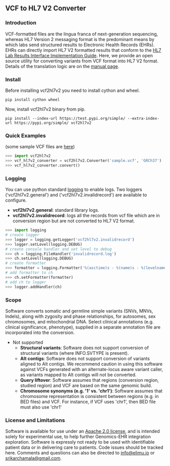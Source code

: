 ## **VCF to HL7 V2 Converter**

### Introduction

VCF-formatted files are the lingua franca of next-generation sequencing, whereas HL7 Version 2 messaging format is the predominant means by which labs send structured results to Electronic Health Records (EHRs). EHRs can directly import HL7 V2 formatted results that conform to the [HL7 Lab Results Interface Implementation Guide](https://www.hl7.org/documentcenter/public/standards/dstu/V251_IG_LRI_R1_STU3_2018JUN.pdf). Here, we provide an open source utility for converting variants from VCF format into HL7 V2 format. Details of the translation logic are on the [manual page](https://github.com/elimuinformatics/vcf2hl7v2/blob/master/docs/Manual.md).

### Install
Before installing vcf2hl7v2 you need to install cython and wheel.
```
pip install cython wheel
```
Now, install vcf2hl7v2 binary from pip.
```
pip install --index-url https://test.pypi.org/simple/ --extra-index-url https://pypi.org/simple/ vcf2hl7v2
```

### Quick Examples
(some sample VCF files are [here](https://github.com/elimuinformatics/vcf2hl7v2/tree/master/vcf2hl7v2/test))

```python
>>> import vcf2hl7v2
>>> vcf_hl7v2_converter = vcf2hl7v2.Converter('sample.vcf', 'GRCh37')
>>> vcf_hl7v2_converter.convert()
```

### Logging

You can use python standard [logging](https://docs.python.org/3/library/logging.html) to enable logs. Two loggers ('vcf2hl7v2.general') and ('vcf2hl7v2.invalidrecord') are available to configure.
* **vcf2hl7v2.general**: standard library logs. 
* **vcf2hl7v2.invalidrecord**: logs all the records from vcf file which are in conversion region but are not converted to HL7 V2 format.

```python
>>> import logging
# create logger
>>> logger = logging.getLogger('vcf2hl7v2.invalidrecord')
>>> logger.setLevel(logging.DEBUG)
# create console handler and set level to debug
>>> ch = logging.FileHandler('invalidrecord.log')
>>> ch.setLevel(logging.DEBUG)
# create formatter
>>> formatter = logging.Formatter('%(asctime)s - %(name)s - %(levelname)s - %(message)s')
# add formatter to ch
>>> ch.setFormatter(formatter)
# add ch to logger
>>> logger.addHandler(ch)
```

### Scope

Software converts somatic and germline simple variants (SNVs, MNVs, Indels), along with zygosity and phase relationships, for autosomes, sex chromosomes, and mitochondrial DNA. Select clinical annotations (e.g. clinical significance, phenotype), supplied in a separate annotation file are incorporated into the conversion.

* Not supported
    * **Structural variants**: Software does not support conversion of structural variants (where INFO.SVTYPE is present). 
    * **Alt contigs**: Software does not support conversion of variants aligned to Alt contigs. We recommend caution in using this software against VCFs generated with an alternate-locus aware variant caller, as variants mapped to Alt contigs will not be converted.
    * **Query liftover**: Software assumes that regions (conversion region, studied region) and VCF are based on the same genomic build. 
    * **Chromosome synonyms (e.g. '1' vs. 'chr1')**: Software assumes that chromosome representation is consistent between regions (e.g. in BED files) and VCF. For instance, if VCF uses 'chr1', then BED file must also use 'chr1' 

### License and Limitations

Software is available for use under an [Apache 2.0 license](https://opensource.org/licenses/Apache-2.0), and is intended solely for experimental use, to help further Genomics-EHR integration exploration. Software is expressly not ready to be used with identifiable patient data or in delivering care to patients. Code issues should be tracked here. Comments and questions can also be directed to info@elimu.io or srikarchamala@gmail.com.
